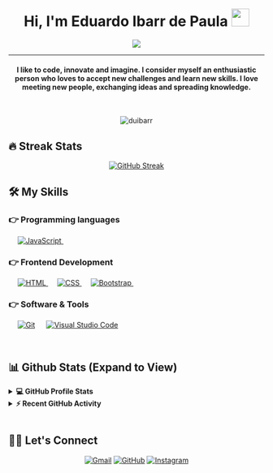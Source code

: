 <h1 align="center">Hi, I'm Eduardo Ibarr de Paula <img src="https://media.giphy.com/media/hvRJCLFzcasrR4ia7z/giphy.gif" width="35"></h1>
<p align="center">
 <a href="https://github.com/DenverCoder1/readme-typing-svg"><img src="https://readme-typing-svg.herokuapp.com?lines=Computer+Science+Student;Web+Developer;Always%20learning%20new%20things&center=true&width=500&height=50&font=georgia"></a>
</p>
<hr/>
<h4 align="center">I like to code, innovate and imagine. I consider myself an enthusiastic person who loves to accept new challenges and learn new skills. I love meeting new people, exchanging ideas and spreading knowledge.</h4>
<br>
<p align="center"> <img src="https://komarev.com/ghpvc/?username=duibarr&label=Eduardo's%20Profile%20Views%20&color=dc143c&style=plastic" alt="duibarr" /> </p>

## 🔥 Streak Stats

<div align="center">

[![GitHub Streak](https://github-readme-streak-stats.herokuapp.com?user=duibarr&theme=algolia&date_format=M%20j%5B%2C%20Y%5D)](https://git.io/streak-stats)
</div>

## 🛠️ My Skills

### 👉 Programming languages

<p align="left"> 

  &emsp;
  <a href="https://developer.mozilla.org/en-US/docs/Web/JavaScript" target="_blank"> 
     <img alt="JavaScript" src="https://img.shields.io/badge/JavaScript%20-%23F7DF1E.svg?logo=javascript&logoColor=black">
   </a>
&emsp; 
</p>

### 👉 Frontend Development

<p align="left"> 
  &emsp; 
  <a href="https://www.w3.org/html/" target="_blank"> 
   <img alt="HTML" src="https://img.shields.io/badge/HTML5%20-%23E34F26.svg?logo=html5&logoColor=white">
  </a>   
  &emsp;
  <a href="https://www.w3schools.com/css/" target="_blank">
    <img alt="CSS" src="https://img.shields.io/badge/CSS%20-%231572B6.svg?logo=css3&logoColor=white">
  </a> 
   &emsp;
  <a href="https://getbootstrap.com" target="_blank"> 
    <img alt="Bootstrap" src="https://img.shields.io/badge/Bootstrap-%23563D7C.svg?style=flat&logo=bootstrap&logoColor=white"/>
  </a>
&emsp; 
</p>

<!-- ### 👉 Databases & Cloud Hosting

<p align="left">
  &emsp;
    <a href="https://www.mysql.com/"><img alt="MySQL" src="https://img.shields.io/badge/MySQL-00000F?style=flat&logo=mysql&logoColor=white"></a>
  &emsp;
    <a href="https://www.sqlite.org/"><img alt="SQLite" src ="https://img.shields.io/badge/SQLite-07405E?style=flat&logo=sqlite&logoColor=white"/></a>
  &emsp;
    <a href="https://www.github.com"><img alt="GitHub Pages" src="https://img.shields.io/badge/GitHub%20Pages-%23327FC7.svg?style=flat&logo=github&logoColor=white"></a>
  &emsp;
    <a href="https://www.heroku.com/"><img alt="Heroku" src="https://img.shields.io/badge/Heroku%20-%23430098.svg?logo=heroku&logoColor=white"></a>  
  &emsp;
    <a href="https://firebase.google.com/"><img alt="Firebase" src ="https://img.shields.io/badge/Firebase-ffca28?style=flate&logo=firebase&logoColor=black"></a>
 &emsp; 
</p> -->

### 👉 Software & Tools

<p>
  &emsp;
    <a href="#"><img alt="Git" src="https://img.shields.io/badge/Git%20-%23F05033.svg?logo=git&logoColor=white"></a>
  &emsp;
    <a href="#"><img alt="Visual Studio Code" src="https://img.shields.io/badge/Visual%20Studio%20Code-0078d7.svg?logo=visual-studio-code&logoColor=white"></a>
  &emsp; 
</p>

<br/>

## 📊 Github Stats (Expand to View)

<details> 
  <summary><b>💻 GitHub Profile Stats</b></summary>
  <br/>
  <p align="center">
    <a href="https://github.com/Candida18"><img align="center" src="https://github-readme-stats.vercel.app/api?username=duibarr&show_icons=true&locale=en&theme=algolia" alt="candida18" height="192px"/></a>
	</p>
	<p  align="center">
	  <img src="https://github-readme-stats.vercel.app/api/top-langs?username=duibarr&show_icons=true&locale=en&layout=compact&theme=algolia" alt="candida18" height="192px"/>
	</p>
  <br/>
  <b>Note:</b> Top languages is only a metric of the languages my public code consists of and doesn't reflect experience or skill level.
  </p>
</details>

<details>
  <summary><b>⚡ Recent GitHub Activity</b></summary>
  <br/>
   <a href="https://github.com/duibarr"><img alt="Eduardo's Activity Graph" src="https://activity-graph.herokuapp.com/graph?username=duibarr&custom_title=Eduardo%20Ibarr's%20Contribution%20Graph&theme=react-dark" /></a>
  <br/>

</details>

<br/>

## 🙋‍♀️ Let's Connect

<p align="center">
	<a href="mailto:eduardoibarr56@gmail.com"><img src="https://img.icons8.com/bubbles/50/000000/gmail.png" alt="Gmail"/></a>
	<a href="https://github.com/duibarr"><img src="https://img.icons8.com/bubbles/50/000000/github.png" alt="GitHub"/></a>
<!-- 	<a href="https://linkedin.com/in/candida-noronha-b019101ab"><img src="https://img.icons8.com/bubbles/50/000000/linkedin.png" alt="LinkedIn"/></a> -->
	<a href="https://instagram.com/duibarr"><img src="https://img.icons8.com/bubbles/50/000000/instagram.png" alt="Instagram"/></a>
</p>